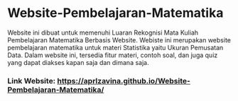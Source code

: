 # Website-Pembelajaran-Matematika
Website ini dibuat untuk memenuhi Luaran Rekognisi Mata Kuliah Pembelajaran Matematika Berbasis Website.
Webiste ini merupakan website pembelajaran matematika untuk materi Statistika yaitu Ukuran Pemusatan Data.
Dalam website ini, tersedia fitur materi, contoh soal, dan juga quiz yang dapat diakses kapan saja dan dimana saja.

### Link Website: https://aprlzavina.github.io/Website-Pembelajaran-Matematika/
